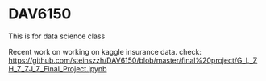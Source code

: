 # DAV6150
This is for data science class



Recent work on working on kaggle insurance data. 
check: https://github.com/steinszzh/DAV6150/blob/master/final%20project/G_L_ZH_Z_ZJ_Z_Final_Project.ipynb
